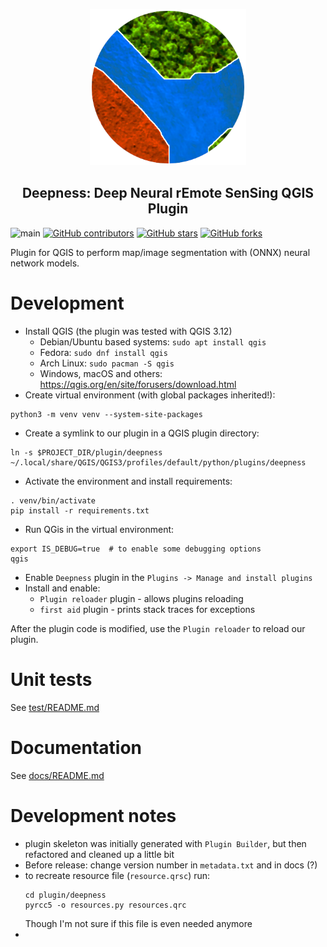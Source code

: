 <p align="center">
  <img width="250" height="250" src="plugin/deepness/images/icon.png" alt="dsf_logo">

  <h2 align="center">Deepness: <b>Deep</b> <b>N</b>eural r<b>E</b>mote <b>S</b>en<b>S</b>ing QGIS Plugin</h2>
</p>

![main](https://github.com/PUTvision/qgis-plugin-deepness/actions/workflows/python-app.yml/badge.svg)
[![GitHub contributors](https://img.shields.io/github/contributors/PUTvision/qgis-plugin-deepness)](https://github.com/PUTvision/qgis-plugin-deepness/graphs/contributors)
[![GitHub stars](https://img.shields.io/github/stars/PUTvision/qgis-plugin-deepness)](https://github.com/PUTvision/qgis-plugin-deepness/stargazers)
[![GitHub forks](https://img.shields.io/github/forks/PUTvision/qgis-plugin-deepness)](https://github.com/PUTvision/qgis-plugin-deepness/network/members)

Plugin for QGIS to perform map/image segmentation with (ONNX) neural network models. 

# Development
 - Install QGIS (the plugin was tested with QGIS 3.12)
   - Debian/Ubuntu based systems: `sudo apt install qgis`
   - Fedora: `sudo dnf install qgis`
   - Arch Linux: `sudo pacman -S qgis`
   - Windows, macOS and others: https://qgis.org/en/site/forusers/download.html
 - Create virtual environment (with global packages inherited!):
```
python3 -m venv venv --system-site-packages
```
 - Create a symlink to our plugin in a QGIS plugin directory:
```
ln -s $PROJECT_DIR/plugin/deepness ~/.local/share/QGIS/QGIS3/profiles/default/python/plugins/deepness
```
 - Activate the environment and install requirements:
```
. venv/bin/activate
pip install -r requirements.txt
```
 - Run QGis in the virtual environment:
```
export IS_DEBUG=true  # to enable some debugging options
qgis
```
 - Enable `Deepness` plugin in the `Plugins -> Manage and install plugins`
 - Install and enable:
   - `Plugin reloader` plugin - allows plugins reloading
   - `first aid` plugin - prints stack traces for exceptions 

After the plugin code is modified, use the `Plugin reloader` to reload our plugin.

# Unit tests
See [test/README.md](test/README.md)

# Documentation
See [docs/README.md](docs/README.md)

# Development notes
 - plugin skeleton was initially generated with `Plugin Builder`, but then refactored and cleaned up a little bit
 - Before release: change version number in `metadata.txt` and in docs (?)
 - to recreate resource file (`resource.qrsc`) run:
    ```
    cd plugin/deepness
    pyrcc5 -o resources.py resources.qrc
    ```
   Though I'm not sure if this file is even needed anymore
 - 
